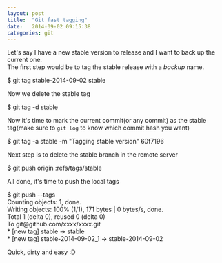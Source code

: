 ```yaml
---
layout: post
title:  "Git fast tagging"
date:   2014-09-02 09:15:38
categories: git
---
```


Let's say I have a new stable version to release and I want to back up the current one.
<br />
The first step would be to tag the stable release with a _backup_ name.

<div class="highlight">
		$ git tag stable-2014-09-02 stable
</div>

Now we delete the stable tag

<div class="highlight">
		$ git tag -d stable
</div>

Now it's time to mark the current commit(or any commit) as the stable tag(make sure to `git log` to know which commit hash you want)

<div class="highlight">
		$ git tag -a stable -m "Tagging stable version" 60f7196
</div>

Next step is to delete the stable branch in the remote server

<div class="highlight">
		$ git push origin :refs/tags/stable
</div>

All done, it's time to push the local tags

<div class="highlight">
		$ git push --tags 
		<br/>
		Counting objects: 1, done.
		<br/>
		Writing objects: 100% (1/1), 171 bytes | 0 bytes/s, done.
		<br/>
		Total 1 (delta 0), reused 0 (delta 0)
		<br/>
		To git@github.com/xxxx/xxxx.git
		<br/>
 			* [new tag]         stable -> stable
		<br/>
 			* [new tag]         stable-2014-09-02_1 -> stable-2014-09-02
</div>

Quick, dirty and easy :D
